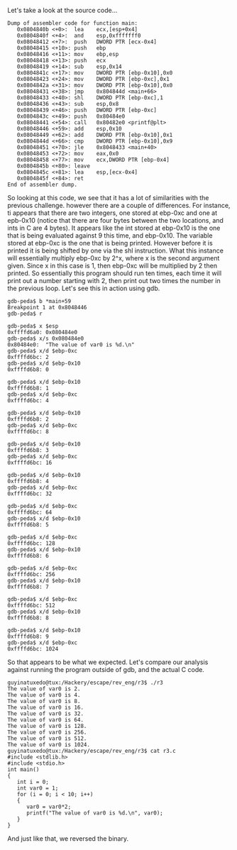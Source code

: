 Let's take a look at the source code...

```
Dump of assembler code for function main:
   0x0804840b <+0>:  lea    ecx,[esp+0x4]
   0x0804840f <+4>:  and    esp,0xfffffff0
   0x08048412 <+7>:  push   DWORD PTR [ecx-0x4]
   0x08048415 <+10>: push   ebp
   0x08048416 <+11>: mov    ebp,esp
   0x08048418 <+13>: push   ecx
   0x08048419 <+14>: sub    esp,0x14
   0x0804841c <+17>: mov    DWORD PTR [ebp-0x10],0x0
   0x08048423 <+24>: mov    DWORD PTR [ebp-0xc],0x1
   0x0804842a <+31>: mov    DWORD PTR [ebp-0x10],0x0
   0x08048431 <+38>: jmp    0x804844d <main+66>
   0x08048433 <+40>: shl    DWORD PTR [ebp-0xc],1
   0x08048436 <+43>: sub    esp,0x8
   0x08048439 <+46>: push   DWORD PTR [ebp-0xc]
   0x0804843c <+49>: push   0x80484e0
   0x08048441 <+54>: call   0x80482e0 <printf@plt>
   0x08048446 <+59>: add    esp,0x10
   0x08048449 <+62>: add    DWORD PTR [ebp-0x10],0x1
   0x0804844d <+66>: cmp    DWORD PTR [ebp-0x10],0x9
   0x08048451 <+70>: jle    0x8048433 <main+40>
   0x08048453 <+72>: mov    eax,0x0
   0x08048458 <+77>: mov    ecx,DWORD PTR [ebp-0x4]
   0x0804845b <+80>: leave  
   0x0804845c <+81>: lea    esp,[ecx-0x4]
   0x0804845f <+84>: ret    
End of assembler dump.
```

So looking at this code, we see that it has a lot of similarities with the previous challenge. however there are a couple of differences. For instance, ti appears that there are two integers, one stored at ebp-0xc and one at epb-0x10 (notice that there are four bytes between the two locations, and ints in C are 4 bytes). It appears like the int stored at ebp-0x10 is the one that is being evaluated against 9 this time, and ebp-0x10. The variable stored at ebp-0xc is the one that is being printed. However before it is printed it is being shifted by one via the shl instruction. What this instance will essentially multiply ebp-0xc by 2^x, where x is the second argument given. Since x in this case is 1, then ebp-0xc will be multiplied by 2 then printed. So essentially this program should run ten times, each time it will print out a number starting with 2, then print out two times the number in the previous loop. Let's see this in action using gdb.

```
gdb-peda$ b *main+59
Breakpoint 1 at 0x8048446
gdb-peda$ r
```

```
gdb-peda$ x $esp
0xffffd6a0: 0x080484e0
gdb-peda$ x/s 0x080484e0
0x80484e0:  "The value of var0 is %d.\n"
gdb-peda$ x/d $ebp-0xc
0xffffd6bc: 2
gdb-peda$ x/d $ebp-0x10
0xffffd6b8: 0
```

```
gdb-peda$ x/d $ebp-0x10
0xffffd6b8: 1
gdb-peda$ x/d $ebp-0xc
0xffffd6bc: 4
```

```
gdb-peda$ x/d $ebp-0x10
0xffffd6b8: 2
gdb-peda$ x/d $ebp-0xc
0xffffd6bc: 8
```

```
gdb-peda$ x/d $ebp-0x10
0xffffd6b8: 3
gdb-peda$ x/d $ebp-0xc
0xffffd6bc: 16
```

```
gdb-peda$ x/d $ebp-0x10
0xffffd6b8: 4
gdb-peda$ x/d $ebp-0xc
0xffffd6bc: 32
```

```
gdb-peda$ x/d $ebp-0xc
0xffffd6bc: 64
gdb-peda$ x/d $ebp-0x10
0xffffd6b8: 5
```

```
gdb-peda$ x/d $ebp-0xc
0xffffd6bc: 128
gdb-peda$ x/d $ebp-0x10
0xffffd6b8: 6
```

```
gdb-peda$ x/d $ebp-0xc
0xffffd6bc: 256
gdb-peda$ x/d $ebp-0x10
0xffffd6b8: 7
```

```
gdb-peda$ x/d $ebp-0xc
0xffffd6bc: 512
gdb-peda$ x/d $ebp-0x10
0xffffd6b8: 8
```

```
gdb-peda$ x/d $ebp-0x10
0xffffd6b8: 9
gdb-peda$ x/d $ebp-0xc
0xffffd6bc: 1024
```

So that appears to be what we expected. Let's compare our analysis against running the program outside of gdb, and the actual C code.

```
guyinatuxedo@tux:/Hackery/escape/rev_eng/r3$ ./r3
The value of var0 is 2.
The value of var0 is 4.
The value of var0 is 8.
The value of var0 is 16.
The value of var0 is 32.
The value of var0 is 64.
The value of var0 is 128.
The value of var0 is 256.
The value of var0 is 512.
The value of var0 is 1024.
guyinatuxedo@tux:/Hackery/escape/rev_eng/r3$ cat r3.c
#include <stdlib.h>
#include <stdio.h>
int main()
{
   int i = 0;
   int var0 = 1;
   for (i = 0; i < 10; i++)
   {
      var0 = var0*2;
      printf("The value of var0 is %d.\n", var0);
   }
}
```

And just like that, we reversed the binary.





















